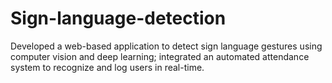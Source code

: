 # Sign-language-detection
Developed a web-based application to detect sign language gestures using computer vision and deep learning; integrated an automated attendance system to recognize and log users in real-time.
